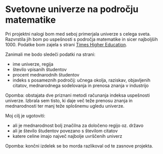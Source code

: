 # Svetovne univerze na področju matematike

Pri projektni nalogi bom med seboj primerjala univerze s celega sveta. Razvrstila jih bom po uspešnosti s področja matematike in sicer najboljših 1000. Podatke bom zajela s strani [Times Higher Education](https://www.timeshighereducation.com/world-university-rankings/2020/world-ranking#!/page/0/length/25/sort_by/rank/sort_order/asc/cols/stats).

Zanimali me bodo sledeči podatki na strani:
* ime univerze, regija
* število vpisanih študentov
* procent mednarodnih študentov
* indeks s posameznih področij: učnega okolja, raziskav, objavljenih citatov, mednarodnega sodelovanja in prenosa znanja v industrijo

Opomba: obstajata dve priznani metodi računanja indeksa uspešnosti univerze. Izbrala sem tisto, ki daje več teže prenosu znanja in mednarodnosti ter manj teže splošnemu ugledu univerze.

Moj cilj je ugotoviti:
* ali je mednarodnost bolj značilna za določeno regijo oz. državo
* ali je število študentov povezano s številom citatov
* katere celine imajo največ najbolje uvrščenih univerz

Opomba: končni izdelek se bo morda razlikoval od te zasnove projekta.
